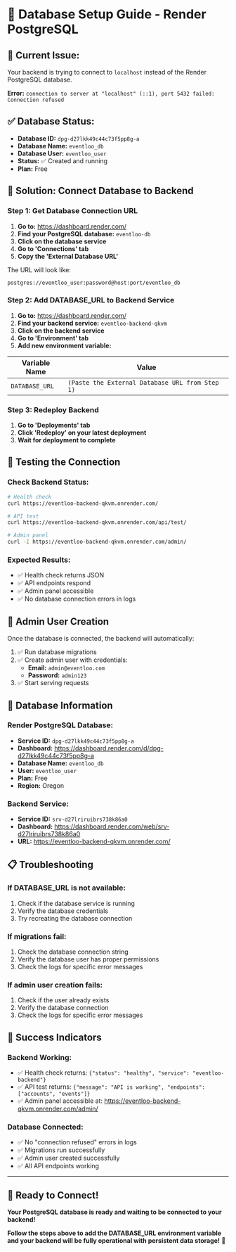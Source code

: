 # 🔧 **Database Setup Guide - Render PostgreSQL**

## 🚨 **Current Issue:**
Your backend is trying to connect to `localhost` instead of the Render PostgreSQL database.

**Error:** `connection to server at "localhost" (::1), port 5432 failed: Connection refused`

## ✅ **Database Status:**
- **Database ID:** `dpg-d27lkk49c44c73f5pp8g-a`
- **Database Name:** `eventloo_db`
- **Database User:** `eventloo_user`
- **Status:** ✅ Created and running
- **Plan:** Free

## 🔧 **Solution: Connect Database to Backend**

### **Step 1: Get Database Connection URL**

1. **Go to:** https://dashboard.render.com/
2. **Find your PostgreSQL database:** `eventloo-db`
3. **Click on the database service**
4. **Go to 'Connections' tab**
5. **Copy the 'External Database URL'**

The URL will look like:
```
postgres://eventloo_user:password@host:port/eventloo_db
```

### **Step 2: Add DATABASE_URL to Backend Service**

1. **Go to:** https://dashboard.render.com/
2. **Find your backend service:** `eventloo-backend-qkvm`
3. **Click on the backend service**
4. **Go to 'Environment' tab**
5. **Add new environment variable:**

| Variable Name | Value |
|---------------|-------|
| `DATABASE_URL` | `(Paste the External Database URL from Step 1)` |

### **Step 3: Redeploy Backend**

1. **Go to 'Deployments' tab**
2. **Click 'Redeploy' on your latest deployment**
3. **Wait for deployment to complete**

## 🧪 **Testing the Connection**

### **Check Backend Status:**
```bash
# Health check
curl https://eventloo-backend-qkvm.onrender.com/

# API test
curl https://eventloo-backend-qkvm.onrender.com/api/test/

# Admin panel
curl -I https://eventloo-backend-qkvm.onrender.com/admin/
```

### **Expected Results:**
- ✅ Health check returns JSON
- ✅ API endpoints respond
- ✅ Admin panel accessible
- ✅ No database connection errors in logs

## 🎯 **Admin User Creation**

Once the database is connected, the backend will automatically:
1. ✅ Run database migrations
2. ✅ Create admin user with credentials:
   - **Email:** `admin@eventloo.com`
   - **Password:** `admin123`
3. ✅ Start serving requests

## 🔗 **Database Information**

### **Render PostgreSQL Database:**
- **Service ID:** `dpg-d27lkk49c44c73f5pp8g-a`
- **Dashboard:** https://dashboard.render.com/d/dpg-d27lkk49c44c73f5pp8g-a
- **Database Name:** `eventloo_db`
- **User:** `eventloo_user`
- **Plan:** Free
- **Region:** Oregon

### **Backend Service:**
- **Service ID:** `srv-d27lriruibrs738k86a0`
- **Dashboard:** https://dashboard.render.com/web/srv-d27lriruibrs738k86a0
- **URL:** https://eventloo-backend-qkvm.onrender.com/

## 📋 **Troubleshooting**

### **If DATABASE_URL is not available:**
1. Check if the database service is running
2. Verify the database credentials
3. Try recreating the database connection

### **If migrations fail:**
1. Check the database connection string
2. Verify the database user has proper permissions
3. Check the logs for specific error messages

### **If admin user creation fails:**
1. Check if the user already exists
2. Verify the database connection
3. Check the logs for specific error messages

## 🎉 **Success Indicators**

### **Backend Working:**
- ✅ Health check returns: `{"status": "healthy", "service": "eventloo-backend"}`
- ✅ API test returns: `{"message": "API is working", "endpoints": ["accounts", "events"]}`
- ✅ Admin panel accessible at: https://eventloo-backend-qkvm.onrender.com/admin/

### **Database Connected:**
- ✅ No "connection refused" errors in logs
- ✅ Migrations run successfully
- ✅ Admin user created successfully
- ✅ All API endpoints working

---

## 🚀 **Ready to Connect!**

**Your PostgreSQL database is ready and waiting to be connected to your backend!**

**Follow the steps above to add the DATABASE_URL environment variable and your backend will be fully operational with persistent data storage!** 🎯 